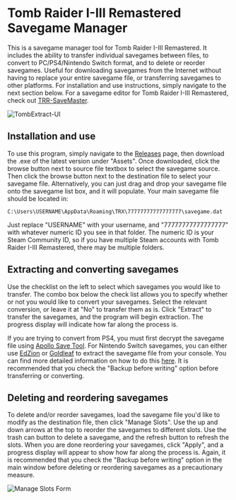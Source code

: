 # Tomb Raider I-III Remastered Savegame Manager
This is a savegame manager tool for Tomb Raider I-III Remastered. It includes the ability to transfer individual savegames between files, to convert
to PC/PS4/Nintendo Switch format, and to delete or reorder savegames. Useful for downloading savegames from the Internet without having to replace your entire savegame file,
or transferring savegames to other platforms. For installation and use instructions, simply navigate to the next section below. For a savegame editor for Tomb Raider I-III Remastered,
check out [TRR-SaveMaster](https://github.com/JulianOzelRose/TRR-SaveMaster).

![TombExtract-UI](https://github.com/JulianOzelRose/TombExtract/assets/95890436/123be6e3-8877-4216-a76d-07c7cb25fa6f)

## Installation and use
To use this program, simply navigate to the [Releases](https://github.com/JulianOzelRose/TombExtract/releases)
page, then download the .exe of the latest version under "Assets". Once downloaded, click the browse button next to source file textbox to select the savegame source. Then click the browse button
next to the destination file to select your savegame file. Alternatively, you can just drag and drop your savegame file onto the savegame list box, and it will populate. Your main savegame file should be located in:

`C:\Users\USERNAME\AppData\Roaming\TRX\77777777777777777\savegame.dat`

Just replace "USERNAME" with your username, and "77777777777777777" with whatever numeric ID you see in that folder. The numeric ID is your Steam Community ID, so if you have multiple Steam
accounts with Tomb Raider I-III Remastered, there may be multiple folders.

## Extracting and converting savegames
Use the checklist on the left to select which savegames you would like to transfer. The combo box below the check list allows you to specify whether or not you would like to convert your savegames.
Select the relevant conversion, or leave it at "No" to transfer them as is. Click "Extract" to transfer the savegames, and the program will begin extraction. The progress display will indicate how far along the process is.

If you are trying to convert from PS4, you must first decrypt the savegame file using [Apollo Save Tool](https://github.com/bucanero/apollo-ps4). For Nintendo Switch savegames, you can either use
[EdZion](https://github.com/WerWolv/EdiZon) or [Goldleaf](https://github.com/XorTroll/Goldleaf) to extract the savegame file from your console. You can find more detailed information on how to do this
[here](https://github.com/JulianOzelRose/TombExtract/issues/1#issuecomment-1978837071). It is recommended that you check the "Backup before writing" option before transferring or converting.

## Deleting and reordering savegames
To delete and/or reorder savegames, load the savegame file you'd like to modify as the destination file, then click "Manage Slots".
Use the up and down arrows at the top to reorder the savegames to different slots. Use the trash can button to delete a savegame, and the refresh button to refresh the slots.
When you are done reordering your savegames, click "Apply", and a progress display will appear to show how far along the process is.
Again, it is recommended that you check the "Backup before writing" option in the main window before deleting or reordering savegames as a precautionary measure.

![Manage Slots Form](https://github.com/JulianOzelRose/TombExtract/assets/95890436/c9174799-9fd9-4c7c-96d8-1d2d6bc6485b)
